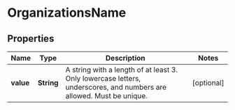 # OrganizationsName

## Properties
Name | Type | Description | Notes
------------ | ------------- | ------------- | -------------
**value** | **String** | A string with a length of at least 3.  Only lowercase letters, underscores, and numbers are allowed.  Must be unique. |  [optional]
